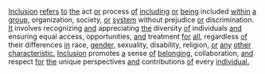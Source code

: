 [Inclusion](./inclusion.md) [refers](./refers.md) [to](./to.md) [the](./the.md) act [or](./or.md) process [of](./of.md) [including](./including.md) [or](./or.md) [being](./being.md) included [within](./within.md) [a](./a.md) [group,](./group.md) organization, society, [or](./or.md) [system](./system.md) without prejudice [or](./or.md) discrimination. [It](./it.md) involves recognizing [and](./and.md) appreciating [the](./the.md) diversity [of](./of.md) individuals [and](./and.md) ensuring equal access, opportunities, [and](./and.md) treatment [for](./for.md) [all,](./all.md) regardless [of](./of.md) their differences [in](./in.md) race, [gender,](./gender.md) sexuality, disability, religion, [or](./or.md) [any](./any.md) [other](./other.md) [characteristic.](./characteristic.md) [Inclusion](./inclusion.md) promotes [a](./a.md) sense [of](./of.md) [belonging,](./belonging.md) collaboration, [and](./and.md) respect [for](./for.md) [the](./the.md) unique perspectives [and](./and.md) contributions [of](./of.md) every [individual.](./individual.md)